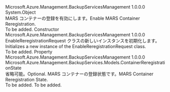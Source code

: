 <Type Name="EnableReregistrationRequest" FullName="Microsoft.Azure.Management.BackupServices.Models.EnableReregistrationRequest">
  <TypeSignature Language="C#" Value="public class EnableReregistrationRequest" />
  <TypeSignature Language="ILAsm" Value=".class public auto ansi beforefieldinit EnableReregistrationRequest extends System.Object" />
  <TypeSignature Language="DocId" Value="T:Microsoft.Azure.Management.BackupServices.Models.EnableReregistrationRequest" />
  <TypeSignature Language="VB.NET" Value="Public Class EnableReregistrationRequest" />
  <TypeSignature Language="F#" Value="type EnableReregistrationRequest = class" />
  <AssemblyInfo>
    <AssemblyName>Microsoft.Azure.Management.BackupServicesManagement</AssemblyName>
    <AssemblyVersion>1.0.0.0</AssemblyVersion>
  </AssemblyInfo>
  <Base>
    <BaseTypeName>System.Object</BaseTypeName>
  </Base>
  <Interfaces />
  <Docs>
    <summary>
            <span data-ttu-id="c3bcc-101">MARS コンテナーの登録を有効にします。</span><span class="sxs-lookup"><span data-stu-id="c3bcc-101">Enable MARS Container Reregistration.</span></span>
            </summary>
    <remarks>To be added.</remarks>
  </Docs>
  <Members>
    <Member MemberName=".ctor">
      <MemberSignature Language="C#" Value="public EnableReregistrationRequest ();" />
      <MemberSignature Language="ILAsm" Value=".method public hidebysig specialname rtspecialname instance void .ctor() cil managed" />
      <MemberSignature Language="DocId" Value="M:Microsoft.Azure.Management.BackupServices.Models.EnableReregistrationRequest.#ctor" />
      <MemberSignature Language="VB.NET" Value="Public Sub New ()" />
      <MemberType>Constructor</MemberType>
      <AssemblyInfo>
        <AssemblyName>Microsoft.Azure.Management.BackupServicesManagement</AssemblyName>
        <AssemblyVersion>1.0.0.0</AssemblyVersion>
      </AssemblyInfo>
      <Parameters />
      <Docs>
        <summary>
            <span data-ttu-id="c3bcc-102">EnableReregistrationRequest クラスの新しいインスタンスを初期化します。</span><span class="sxs-lookup"><span data-stu-id="c3bcc-102">Initializes a new instance of the EnableReregistrationRequest class.</span></span>
            </summary>
        <remarks>To be added.</remarks>
      </Docs>
    </Member>
    <Member MemberName="ContainerReregistrationState">
      <MemberSignature Language="C#" Value="public Microsoft.Azure.Management.BackupServices.Models.ContainerReregistrationState ContainerReregistrationState { get; set; }" />
      <MemberSignature Language="ILAsm" Value=".property instance class Microsoft.Azure.Management.BackupServices.Models.ContainerReregistrationState ContainerReregistrationState" />
      <MemberSignature Language="DocId" Value="P:Microsoft.Azure.Management.BackupServices.Models.EnableReregistrationRequest.ContainerReregistrationState" />
      <MemberSignature Language="VB.NET" Value="Public Property ContainerReregistrationState As ContainerReregistrationState" />
      <MemberSignature Language="F#" Value="member this.ContainerReregistrationState : Microsoft.Azure.Management.BackupServices.Models.ContainerReregistrationState with get, set" Usage="Microsoft.Azure.Management.BackupServices.Models.EnableReregistrationRequest.ContainerReregistrationState" />
      <MemberType>Property</MemberType>
      <AssemblyInfo>
        <AssemblyName>Microsoft.Azure.Management.BackupServicesManagement</AssemblyName>
        <AssemblyVersion>1.0.0.0</AssemblyVersion>
      </AssemblyInfo>
      <ReturnValue>
        <ReturnType>Microsoft.Azure.Management.BackupServices.Models.ContainerReregistrationState</ReturnType>
      </ReturnValue>
      <Docs>
        <summary>
            <span data-ttu-id="c3bcc-103">省略可能。</span><span class="sxs-lookup"><span data-stu-id="c3bcc-103">Optional.</span></span> <span data-ttu-id="c3bcc-104">MARS コンテナーの登録状態です。</span><span class="sxs-lookup"><span data-stu-id="c3bcc-104">MARS Container Reregistration State.</span></span>
            </summary>
        <value>To be added.</value>
        <remarks>To be added.</remarks>
      </Docs>
    </Member>
  </Members>
</Type>